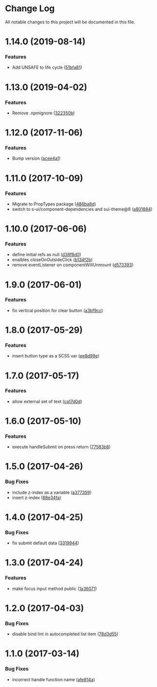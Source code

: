 # Change Log

All notable changes to this project will be documented in this file.

<a name="1.14.0"></a>
# 1.14.0 (2019-08-14)


### Features

* Add UNSAFE to life cycle ([51bfa81](https://github.com/SUI-Components/schibsted-spain-components/commit/51bfa81))



<a name="1.13.0"></a>
# 1.13.0 (2019-04-02)


### Features

* Remove .npmignore ([322350b](https://github.com/SUI-Components/schibsted-spain-components/commit/322350b))



<a name="1.12.0"></a>
# 1.12.0 (2017-11-06)


### Features

* Bump version ([acee4a1](https://github.com/SUI-Components/schibsted-spain-components/commit/acee4a1))



<a name="1.11.0"></a>
# 1.11.0 (2017-10-09)


### Features

* Migrate to PropTypes package ([486ba8d](https://github.com/SUI-Components/schibsted-spain-components/commit/486ba8d))
* switch to s-ui/component-dependencies and sui-theme@8 ([a801884](https://github.com/SUI-Components/schibsted-spain-components/commit/a801884))



<a name="1.10.0"></a>
# 1.10.0 (2017-06-06)


### Features

* define initial refs as null ([d38f8d0](https://github.com/SUI-Components/schibsted-spain-components/commit/d38f8d0))
* enalbles closeOnOutsideClick ([b134f2b](https://github.com/SUI-Components/schibsted-spain-components/commit/b134f2b))
* remove eventListener on componentWillUnmount ([d573393](https://github.com/SUI-Components/schibsted-spain-components/commit/d573393))



<a name="1.9.0"></a>
# 1.9.0 (2017-06-01)


### Features

* fix vertical position for clear button ([a3bf9cc](https://github.com/SUI-Components/schibsted-spain-components/commit/a3bf9cc))



<a name="1.8.0"></a>
# 1.8.0 (2017-05-29)


### Features

* insert button type as a SCSS var ([ee8d99e](https://github.com/SUI-Components/schibsted-spain-components/commit/ee8d99e))



<a name="1.7.0"></a>
# 1.7.0 (2017-05-17)


### Features

* allow external set of text ([ca17d0d](https://github.com/SUI-Components/schibsted-spain-components/commit/ca17d0d))



<a name="1.6.0"></a>
# 1.6.0 (2017-05-10)


### Features

* execute handleSubmit on press return ([77583b8](https://github.com/SUI-Components/schibsted-spain-components/commit/77583b8))



<a name="1.5.0"></a>
# 1.5.0 (2017-04-26)


### Bug Fixes

* include z-index as a variable ([a377359](https://github.com/SUI-Components/schibsted-spain-components/commit/a377359))
* insert z-index ([88e34fa](https://github.com/SUI-Components/schibsted-spain-components/commit/88e34fa))



<a name="1.4.0"></a>
# 1.4.0 (2017-04-25)


### Bug Fixes

* fix submit default data ([3319944](https://github.com/SUI-Components/schibsted-spain-components/commit/3319944))



<a name="1.3.0"></a>
# 1.3.0 (2017-04-24)


### Features

* make focus input method public ([1a36071](https://github.com/SUI-Components/schibsted-spain-components/commit/1a36071))



<a name="1.2.0"></a>
# 1.2.0 (2017-04-03)


### Bug Fixes

* disable bind lint in autocompleted list item ([78d3d55](https://github.com/SUI-Components/schibsted-spain-components/commit/78d3d55))



<a name="1.1.0"></a>
# 1.1.0 (2017-03-14)


### Bug Fixes

* incorrect handle function name ([afe814a](https://github.com/SUI-Components/schibsted-spain-components/commit/afe814a))



